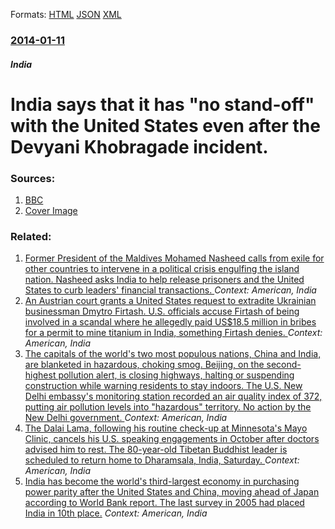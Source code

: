 
Formats: [HTML](/news/2014/01/11/india-says-that-it-has-no-stand-off-with-the-united-states-even-after-the-devyani-khobragade-incident.html)  [JSON](/news/2014/01/11/india-says-that-it-has-no-stand-off-with-the-united-states-even-after-the-devyani-khobragade-incident.json)  [XML](/news/2014/01/11/india-says-that-it-has-no-stand-off-with-the-united-states-even-after-the-devyani-khobragade-incident.xml)  

### [2014-01-11](/news/2014/01/11/index.md)

##### India
# India says that it has "no stand-off" with the United States even after the Devyani Khobragade incident. 




### Sources:

1. [BBC](http://www.bbc.co.uk/news/world-asia-india-25695696)
1. [Cover Image](http://ichef-1.bbci.co.uk/news/1024/media/images/72218000/jpg/_72218347_72218346.jpg)

### Related:

1. [Former President of the Maldives Mohamed Nasheed calls from exile for other countries to intervene in a political crisis engulfing the island nation. Nasheed asks India to help release prisoners and the United States to curb leaders' financial transactions. ](/news/2018/02/6/former-president-of-the-maldives-mohamed-nasheed-calls-from-exile-for-other-countries-to-intervene-in-a-political-crisis-engulfing-the-islan.md) _Context: American, India_
2. [An Austrian court grants a United States request to extradite Ukrainian businessman Dmytro Firtash. U.S. officials accuse Firtash of being involved in a scandal where he allegedly paid US$18.5 million in bribes for a permit to mine titanium in India, something Firtash denies. ](/news/2017/02/21/an-austrian-court-grants-a-united-states-request-to-extradite-ukrainian-businessman-dmytro-firtash-u-s-officials-accuse-firtash-of-being-i.md) _Context: American, India_
3. [The capitals of the world's two most populous nations, China and India, are blanketed in hazardous, choking smog. Beijing, on the second-highest pollution alert, is closing highways, halting or suspending construction while warning residents to stay indoors. The U.S. New Delhi embassy's monitoring station recorded an air quality index of 372, putting air pollution levels into "hazardous" territory. No action by the New Delhi government. ](/news/2015/11/30/the-capitals-of-the-worldas-two-most-populous-nations-china-and-india-are-blanketed-in-hazardous-choking-smog-beijing-on-the-second-h.md) _Context: American, India_
4. [The Dalai Lama, following his routine check-up at Minnesota's Mayo Clinic, cancels his U.S. speaking engagements in October after doctors advised him to rest. The 80-year-old Tibetan Buddhist leader is scheduled to return home to Dharamsala, India, Saturday. ](/news/2015/09/30/the-dalai-lama-following-his-routine-check-up-at-minnesota-s-mayo-clinic-cancels-his-u-s-speaking-engagements-in-october-after-doctors-ad.md) _Context: American, India_
5. [India has become the world's third-largest economy in purchasing power parity after the United States and China, moving ahead of Japan according to World Bank report. The last survey in 2005 had placed India in 10th place.](/news/2014/04/30/india-has-become-the-world-s-third-largest-economy-in-purchasing-power-parity-after-the-united-states-and-china-moving-ahead-of-japan-accor.md) _Context: American, India_
